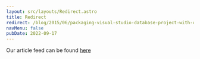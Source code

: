 ```yaml
---
layout: src/layouts/Redirect.astro
title: Redirect
redirect: /blog/2015/06/packaging-visual-studio-database-project-with-octopack/
navMenu: false
pubDate: 2022-09-17
---
```

<div>
Our article feed can be found <a href="/blog/2015/06/packaging-visual-studio-database-project-with-octopack/">here</a>
</div>

